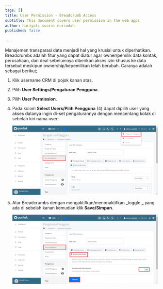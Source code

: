 ```yaml
---
tags: []
title: User Permission - Breadcrumb Access
subtitle: This document covers user permission in the web apps
author: hariyati suarni nurindah
published: false

---
```

Manajemen transparasi data menjadi hal yang krusial untuk diperhatikan. Breadcrumbs adalah fitur yang dapat diatur agar owner/pemilik data kontak, perusahaan, dan deal sebelumnya diberikan akses izin khusus ke data tersebut meskipun ownership/kepemilikan telah berubah. Caranya adalah sebagai berikut;

1. Klik username CRM di pojok kanan atas.
2. Pilih **User Settings/Pengaturan Pengguna**.
3. Pilih **User Permission**.
4. Pada kolom **Select Users/Pilih Pengguna** (4) dapat dipilih user yang akses datanya ingin di-set pengaturannya dengan mencentang kotak di sebelah kiri nama user;

   ![](/uploads/pengaturanakun9.PNG)
5. Atur Breadcrumbs dengan mengaktifkan/menonaktifkan _toggle _ yang ada di sebelah kanan kemudian klik **Save/Simpan**.

   ![](/uploads/pengaturanakun10-1.PNG)